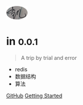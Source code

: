 <img src="./icon.png" style="zoom:20%">

# in <small>0.0.1</small>

> A trip by trial and error

- redis
- 数据结构
- 算法

[GitHub](https://github.com/kai-xx/)
[Getting Started](#headline)

